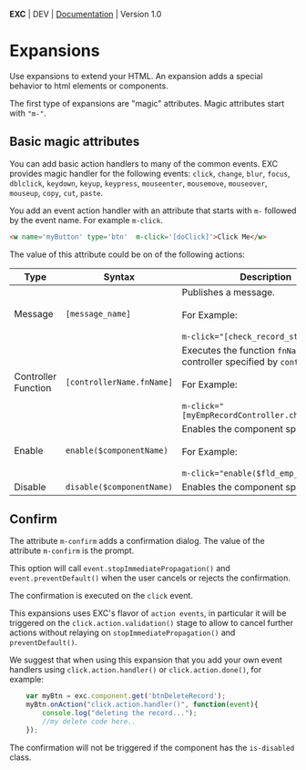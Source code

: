 **EXC** | DEV | [Documentation](./doc_index.md) | Version 1.0<BR>

# Expansions #

Use expansions to extend your HTML. An expansion adds a special behavior to html elements or components.

The first type of expansions are "magic" attributes. Magic attributes start with `"m-"`.


## Basic magic attributes ##

You can add basic action handlers to many of the common events. EXC provides magic handler for the following events: `click`, `change`, `blur`, `focus`, `dblclick`, `keydown`, `keyup`, `keypress`, `mouseenter`, `mousemove`, `mouseover`, `mouseup`, `copy`, `cut`, `paste`.

You add an event action handler with an attribute that starts with `m-` followed by the event name. For example `m-click`.

```HTML
<w name='myButton' type='btn'  m-click='[doClick]'>Click Me</w>
```

The value of this attribute could be on of the following actions:

| Type | Syntax | Description |
| -- | -- | -- |
| Message | `[message_name]` | Publishes a message.<br><br>For Example:<br><br> `m-click="[check_record_status]"` |
| Controller Function | `[controllerName.fnName]` | Executes the function `fnName` of the controller specified by `controllerName`.<br><br>For Example:<br><br> `m-click="[myEmpRecordController.checkRecord]"` |
| Enable | `enable($componentName)` | Enables the component specified.<br><br>For Example:<br><br> `m-click="enable($fld_emp_salary)"` |
| Disable | `disable($componentName)` | Enables the component specified. |

## Confirm ##

The attribute `m-confirm` adds a confirmation dialog. The value of the attribute `m-confirm` is the prompt.  

This option will call `event.stopImmediatePropagation()` and `event.preventDefault()` when the user cancels or rejects the confirmation.

The confirmation is executed on the `click` event.

This expansions uses EXC's flavor of `action events`, in particular it will be triggered on the `click.action.validation()` stage to allow to cancel further actions without relaying on `stopImmediatePropagation()` and `preventDefault()`.

We suggest that when using this expansion that you add your own event handlers using `click.action.handler()` or `click.action.done()`, for example:
```js
	var myBtn = exc.component.get('btnDeleteRecord');
	myBtn.onAction("click.action.handler()", function(event){
		console.log("deleting the record...");
		//my delete code here..
	});

```

The confirmation will not be triggered if the component has the `is-disabled` class.
